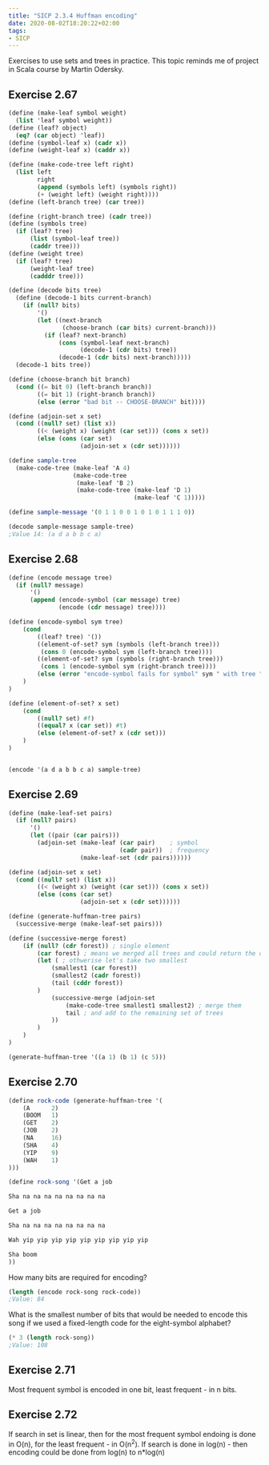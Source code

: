```yaml
---
title: "SICP 2.3.4 Huffman encoding"
date: 2020-08-02T18:20:22+02:00
tags:
- SICP
---
```


Exercises to use sets and trees in practice. This topic reminds me of project in Scala course by Martin Odersky.

<!--more-->


## Exercise 2.67

```scheme
(define (make-leaf symbol weight)
  (list 'leaf symbol weight))
(define (leaf? object)
  (eq? (car object) 'leaf))
(define (symbol-leaf x) (cadr x))
(define (weight-leaf x) (caddr x))

(define (make-code-tree left right)
  (list left
        right
        (append (symbols left) (symbols right))
        (+ (weight left) (weight right))))
(define (left-branch tree) (car tree))

(define (right-branch tree) (cadr tree))
(define (symbols tree)
  (if (leaf? tree)
      (list (symbol-leaf tree))
      (caddr tree)))
(define (weight tree)
  (if (leaf? tree)
      (weight-leaf tree)
      (cadddr tree)))

(define (decode bits tree)
  (define (decode-1 bits current-branch)
    (if (null? bits)
        '()
        (let ((next-branch
               (choose-branch (car bits) current-branch)))
          (if (leaf? next-branch)
              (cons (symbol-leaf next-branch)
                    (decode-1 (cdr bits) tree))
              (decode-1 (cdr bits) next-branch)))))
  (decode-1 bits tree))

(define (choose-branch bit branch)
  (cond ((= bit 0) (left-branch branch))
        ((= bit 1) (right-branch branch))
        (else (error "bad bit -- CHOOSE-BRANCH" bit))))

(define (adjoin-set x set)
  (cond ((null? set) (list x))
        ((< (weight x) (weight (car set))) (cons x set))
        (else (cons (car set)
                    (adjoin-set x (cdr set))))))

(define sample-tree
  (make-code-tree (make-leaf 'A 4)
                  (make-code-tree
                   (make-leaf 'B 2)
                   (make-code-tree (make-leaf 'D 1)
                                   (make-leaf 'C 1)))))

(define sample-message '(0 1 1 0 0 1 0 1 0 1 1 1 0))

(decode sample-message sample-tree)
;Value 14: (a d a b b c a)
```

## Exercise 2.68

```scheme
(define (encode message tree)
  (if (null? message)
      '()
      (append (encode-symbol (car message) tree)
              (encode (cdr message) tree))))

(define (encode-symbol sym tree)
    (cond 
        ((leaf? tree) '())
        ((element-of-set? sym (symbols (left-branch tree)))
         (cons 0 (encode-symbol sym (left-branch tree))))
        ((element-of-set? sym (symbols (right-branch tree)))
         (cons 1 (encode-symbol sym (right-branch tree))))
        (else (error "encode-symbol fails for symbol" sym " with tree " tree))
    )
)

(define (element-of-set? x set)
    (cond
        ((null? set) #f)
        ((equal? x (car set)) #t)
        (else (element-of-set? x (cdr set)))
    )
)


(encode '(a d a b b c a) sample-tree)
```


## Exercise 2.69

```scheme
(define (make-leaf-set pairs)
  (if (null? pairs)
      '()
      (let ((pair (car pairs)))
        (adjoin-set (make-leaf (car pair)    ; symbol
                               (cadr pair))  ; frequency
                    (make-leaf-set (cdr pairs))))))

(define (adjoin-set x set)
  (cond ((null? set) (list x))
        ((< (weight x) (weight (car set))) (cons x set))
        (else (cons (car set)
                    (adjoin-set x (cdr set))))))

(define (generate-huffman-tree pairs)
  (successive-merge (make-leaf-set pairs)))

(define (successive-merge forest)
    (if (null? (cdr forest)) ; single element
        (car forest) ; means we merged all trees and could return the only element
        (let ( ; othwerise let's take two smallest
            (smallest1 (car forest))
            (smallest2 (cadr forest))
            (tail (cddr forest))
        )
            (successive-merge (adjoin-set
                (make-code-tree smallest1 smallest2) ; merge them
                tail ; and add to the remaining set of trees
            ))
        )
    )
)

(generate-huffman-tree '((a 1) (b 1) (c 5)))
```

## Exercise 2.70

```scheme
(define rock-code (generate-huffman-tree '(
    (A 	    2)
    (BOOM 	1)
    (GET 	2)
    (JOB 	2)
    (NA 	16)
    (SHA 	4)
    (YIP 	9)
    (WAH 	1) 
)))

(define rock-song '(Get a job

Sha na na na na na na na na

Get a job

Sha na na na na na na na na

Wah yip yip yip yip yip yip yip yip yip

Sha boom
))
```

How many bits are required for encoding?
```scheme
(length (encode rock-song rock-code))
;Value: 84
```

What is the smallest number of bits that would be needed to encode this song if we used a fixed-length code for the eight-symbol alphabet? 

```scheme
(* 3 (length rock-song))
;Value: 108
```

## Exercise 2.71

Most frequent symbol is encoded in one bit, least frequent - in n bits.

## Exercise 2.72

If search in set is linear, then for the most frequent symbol endoing is done in O(n), for the least frequent - in O(n<sup>2</sup>). If search is done in log(n) - then encoding could be done from log(n) to n*log(n)
